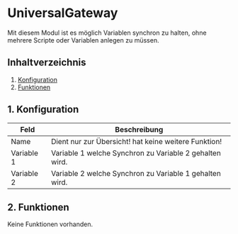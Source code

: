 # UniversalGateway
Mit diesem Modul ist es möglich Variablen synchron zu halten, ohne mehrere Scripte oder Variablen anlegen zu müssen.

## Inhaltverzeichnis
1. [Konfiguration](#1-konfiguration)
2. [Funktionen](#2-funktionen)

## 1. Konfiguration

Feld | Beschreibung
------------ | -------------
Name | Dient nur zur Übersicht! hat keine weitere Funktion!
Variable 1| Variable 1 welche Synchron zu Variable 2 gehalten wird.
Variable 2| Variable 2 welche Synchron zu Variable 1 gehalten wird.

## 2. Funktionen

Keine Funktionen vorhanden.